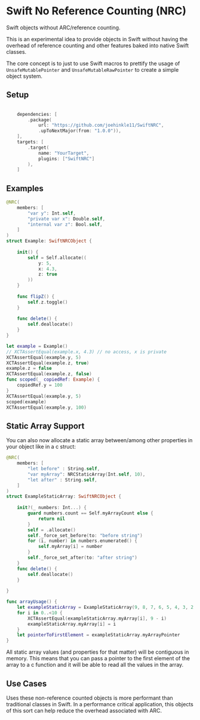 # Swift No Reference Counting (NRC)

Swift objects without ARC/reference counting.

This is an experimental idea to provide objects in Swift without having the overhead of reference counting and other features baked into native Swift classes.

The core concept is to just to use Swift macros to prettify the usage of `UnsafeMutablePointer` and `UnsafeMutableRawPointer` to create a simple object system.

## Setup

```swift
    
    dependencies: [
        .package(
            url: "https://github.com/joehinkle11/SwiftNRC",
            .upToNextMajor(from: "1.0.0")),
    ],
    targets: [
        .target(
            name: "YourTarget",
            plugins: ["SwiftNRC"]
        ),
    ]
```

## Examples

```swift
@NRC(
    members: [
        "var y": Int.self,
        "private var x": Double.self,
        "internal var z": Bool.self,
    ]
)
struct Example: SwiftNRCObject {
    
    init() {
        self = Self.allocate((
            y: 5,
            x: 4.3,
            z: true
        ))
    }
    
    func flipZ() {
        self.z.toggle()
    }
    
    func delete() {
        self.deallocate()
    }
}

let example = Example()
// XCTAssertEqual(example.x, 4.3) // no access, x is private
XCTAssertEqual(example.y, 5)
XCTAssertEqual(example.z, true)
example.z = false
XCTAssertEqual(example.z, false)
func scoped(_ copiedRef: Example) {
    copiedRef.y = 100
}
XCTAssertEqual(example.y, 5)
scoped(example)
XCTAssertEqual(example.y, 100)
```

## Static Array Support

You can also now allocate a static array between/among other properties in your object like in a c struct:

```swift
@NRC(
    members: [
        "let before" : String.self,
        "var myArray": NRCStaticArray(Int.self, 10),
        "let after" : String.self,
    ]
)
struct ExampleStaticArray: SwiftNRCObject {
    
    init?(_ numbers: Int...) {
        guard numbers.count == Self.myArrayCount else {
            return nil
        }
        self = .allocate()
        self._force_set_before(to: "before string")
        for (i, number) in numbers.enumerated() {
            self.myArray[i] = number
        }
        self._force_set_after(to: "after string")
    }
    func delete() {
        self.deallocate()
    }
    
}

func arrayUsage() {
    let exampleStaticArray = ExampleStaticArray(9, 8, 7, 6, 5, 4, 3, 2, 1, 0)!
    for i in 0..<10 {
        XCTAssertEqual(exampleStaticArray.myArray[i], 9 - i)
        exampleStaticArray.myArray[i] = i
    }
    let pointerToFirstElement = exampleStaticArray.myArrayPointer
}
```

All static array values (and properties for that matter) will be contiguous in memory. This means that you can pass a pointer to the first element of the array to a c function and it will be able to read all the values in the array.

## Use Cases

Uses these non-reference counted objects is more performant than traditional classes in Swift. In a performance critical application, this objects of this sort can help reduce the overhead associated with ARC.

